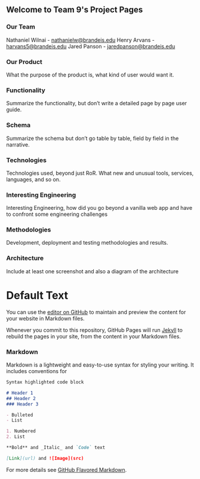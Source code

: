 ## Welcome to Team 9's Project Pages

### Our Team
Nathaniel Wilnai - nathanielw@brandeis.edu
Henry Arvans - harvans5@brandeis.edu
Jared Panson - jaredpanson@brandeis.edu

### Our Product
What the purpose of the product is, what kind of user would want it.

### Functionality
Summarize the functionality, but don’t write a detailed page by page user guide.

### Schema
Summarize the schema but don’t go table by table, field by field in the narrative.

### Technologies
Technologies used, beyond just RoR. What new and unusual tools, services, languages, and so on.

### Interesting Engineering
Interesting Engineering, how did you go beyond a vanilla web app and have to confront some engineering challenges

### Methodologies
Development, deployment and testing methodologies and results.

### Architecture
Include at least one screenshot and also a diagram of the architecture


# Default Text

You can use the [editor on GitHub](https://github.com/Nwilnai/Team9/edit/gh-pages/index.md) to maintain and preview the content for your website in Markdown files.

Whenever you commit to this repository, GitHub Pages will run [Jekyll](https://jekyllrb.com/) to rebuild the pages in your site, from the content in your Markdown files.

### Markdown

Markdown is a lightweight and easy-to-use syntax for styling your writing. It includes conventions for

```markdown
Syntax highlighted code block

# Header 1
## Header 2
### Header 3

- Bulleted
- List

1. Numbered
2. List

**Bold** and _Italic_ and `Code` text

[Link](url) and ![Image](src)
```

For more details see [GitHub Flavored Markdown](https://guides.github.com/features/mastering-markdown/).
